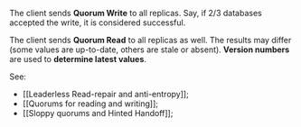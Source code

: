 The client sends **Quorum Write** to all replicas. Say, if 2/3 databases accepted the write, it is considered successful.

The client sends **Quorum Read** to all replicas as well. The results may differ (some values are up-to-date, others are stale or absent). **Version numbers** are used to **determine latest values**.

See:
- [[Leaderless Read-repair and anti-entropy]];
- [[Quorums for reading and writing]];
- [[Sloppy quorums and Hinted Handoff]];

